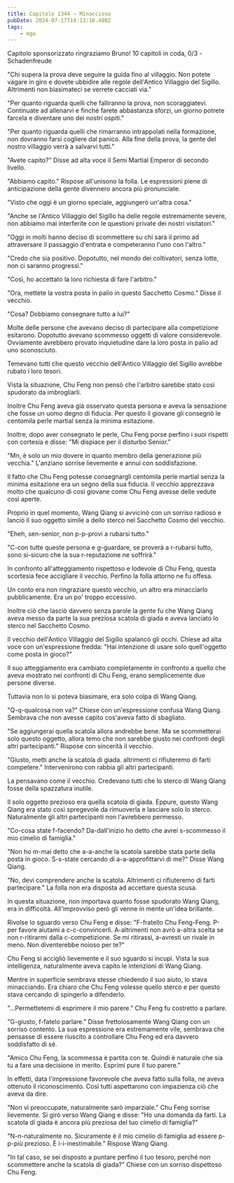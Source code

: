 ```yaml
---
title: Capitolo 1344 – Minaccioso
pubDate: 2024-07-17T14:13:16.498Z
tags:
    - mga
---
```



Capitolo sponsorizzato ringraziamo Bruno!
10 capitoli in coda, 0/3
-Schadenfreude


"Chi supera la prova deve seguire la guida fino al villaggio. Non potete vagare in giro e dovete ubbidire alle regole dell'Antico Villaggio del Sigillo. Altrimenti non biasimateci se verrete cacciati via."


"Per quanto riguarda quelli che falliranno la prova, non scoraggiatevi. Continuate ad allenarvi e finché farete abbastanza sforzi, un giorno potrete farcela e diventare uno dei nostri ospiti."


"Per quanto riguarda quelli che rimarranno intrappolati nella formazione, non dovranno farsi cogliere dal panico. Alla fine della prova, la gente del nostro villaggio verrà a salvarvi tutti."


"Avete capito?" Disse ad alta voce il Semi Martial Emperor di secondo livello.


"Abbiamo capito." Rispose all'unisono la folla. Le espressioni piene di anticipazione della gente divennero ancora più pronunciate.


"Visto che oggi è un giorno speciale, aggiungerò un'altra cosa."


"Anche se l'Antico Villaggio del Sigillo ha delle regole estremamente severe, non abbiamo mai interferite con le questioni private dei nostri visitatori."


"Oggi in molti hanno deciso di scommettere su chi sarà il primo ad attraversare il passaggio d'entrata e competeranno l'uno con l'altro."


"Credo che sia positivo. Dopotutto, nel mondo dei coltivatori, senza lotte, non ci saranno progressi."


"Così, ho accettato la loro richiesta di fare l'arbitro."


"Ora, mettete la vostra posta in palio in questo Sacchetto Cosmo." Disse il vecchio.


"Cosa? Dobbiamo consegnare tutto a lui?"


Molte delle persone che avevano deciso di partecipare alla competizione esitarono. Dopotutto avevano scommesso oggetti di valore considerevole. Ovviamente avrebbero provato inquietudine dare la loro posta in palio ad uno sconosciuto.


Temevano tutti che questo vecchio dell'Antico Villaggio del Sigillo avrebbe rubato i loro tesori.


Vista la situazione, Chu Feng non pensò che l'arbitro sarebbe stato così spudorato da imbrogliarli.


Inoltre Chu Feng aveva già osservato questa persona e aveva la sensazione che fosse un uomo degno di fiducia. Per questo il giovane gli consegnò le centomila perle martial senza la minima esitazione.


Inoltre, dopo aver consegnato le perle, Chu Feng porse perfino i suoi rispetti con cortesia e disse: "Mi dispiace per il disturbo Senior."


"Mn, è solo un mio dovere in quanto membro della generazione più vecchia." L'anziano sorrise lievemente e annuì con soddisfazione.


Il fatto che Chu Feng potesse consegnargli centomila perle martial senza la minima esitazione era un segno della sua fiducia. Il vecchio apprezzava molto che qualcuno di così giovane come Chu Feng avesse delle vedute così aperte.


Proprio in quel momento, Wang Qiang si avvicinò con un sorriso radioso e lanciò il suo oggetto simile a dello sterco nel Sacchetto Cosmo del vecchio.


"Eheh, sen-senior, non p-p-provi a rubarsi tutto."


"C-con tutte queste persona e g-guardare, se proverà a r-rubarsi tutto, sono si-sicuro che la sua r-reputazione ne soffrirà."


In confronto all'atteggiamento rispettoso e lodevole di Chu Feng, questa scortesia fece accigliare il vecchio. Perfino la folla attorno ne fu offesa.


Un conto era non ringraziare questo vecchio, un altro era minacciarlo pubblicamente. Era un po' troppo eccessivo.


Inoltre ciò che lasciò davvero senza parole la gente fu che Wang Qiang aveva messo da parte la sua preziosa scatola di giada e aveva lanciato lo sterco nel Sacchetto Cosmo.


Il vecchio dell'Antico Villaggio del Sigillo spalancò gli occhi. Chiese ad alta voce con un'espressione fredda: "Hai intenzione di usare solo quell'oggetto come posta in gioco?"


Il suo atteggiamento era cambiato completamente in confronto a quello che aveva mostrato nei confronti di Chu Feng, erano semplicemente due persone diverse.


Tuttavia non lo si poteva biasimare, era solo colpa di Wang Qiang.


"Q-q-qualcosa non va?" Chiese con un'espressione confusa Wang Qiang. Sembrava che non avesse capito cos'aveva fatto di sbagliato.


"Se aggiungerai quella scatola allora andrebbe bene. Ma se scommetterai solo questo oggetto, allora temo che non sarebbe giusto nei confronti degli altri partecipanti." Rispose con sincerità il vecchio.


"Giusto, metti anche la scatola di giada. altrimenti ci rifiuteremo di farti competere." Intervenirono con rabbia gli altri partecipanti.


La pensavano come il vecchio. Credevano tutti che lo sterco di Wang Qiang fosse della spazzatura inutile.


Il solo oggetto prezioso era quella scatola di giada. Eppure, questo Wang Qiang era stato così spregevole da rimuoverla e lasciare solo lo sterco. Naturalmente gli altri partecipanti non l'avrebbero permesso.


"Co-cosa state f-facendo? Da-dall'inizio ho detto che avrei s-scommesso il mio cimelio di famiglia."


"Non ho m-mai detto che a-a-anche la scatola sarebbe stata parte della posta in gioco. S-s-state cercando di a-a-approfittarvi di me?" Disse Wang Qiang.


"No, devi comprendere anche la scatola. Altrimenti ci rifiuteremo di farti partecipare." La folla non era disposta ad accettare questa scusa.


In questa situazione, non importava quanto fosse spudorato Wang Qiang, era in difficoltà. All'improvviso però gli venne in mente un'idea brillante.


Rivolse lo sguardo verso Chu Feng e disse: "F-fratello Chu Feng-Feng. P-per favore aiutami a c-c-convincerli. A-altrimenti non avrò a-altra scelta se non r-ritirarmi dalla c-competizione. Se mi ritirassi, a-avresti un rivale in meno. Non diventerebbe noioso per te?"


Chu Feng si accigliò lievemente e il suo sguardo si incupì. Vista la sua intelligenza, naturalmente aveva capito le intenzioni di Wang Qiang.


Mentre in superficie sembrava stesse chiedendo il suo aiuto, lo stava minacciando. Era chiaro che Chu Feng volesse quello sterco e per questo stava cercando di spingerlo a difenderlo.


"...Permettetemi di esprimere il mio parere." Chu Feng fu costretto a parlare.


"G-giusto, f-fatelo parlare." Disse frettolosamente Wang Qiang con un sorriso contento. La sua espressione era estremamente vile, sembrava che pensasse di essere riuscito a controllare Chu Feng ed era davvero soddisfatto di sé.


"Amico Chu Feng, la scommessa è partita con te. Quindi è naturale che sia tu a fare una decisione in merito. Esprimi pure il tuo parere."


In effetti, data l'impressione favorevole che aveva fatto sulla folla, ne aveva ottenuto il riconoscimento. Così tutti aspettarono con impazienza ciò che aveva da dire.


"Non vi preoccupate, naturalmente sarò imparziale." Chu Feng sorrise lievemente. Si girò verso Wang Qiang e disse: "Ho una domanda da farti. La scatola di giada è ancora più preziosa del tuo cimelio di famiglia?"


"N-n-naturalmente no. Sicuramente è il mio cimelio di famiglia ad essere p-p-più prezioso. È i-i-inestimabile." Rispose Wang Qiang.


"In tal caso, se sei disposto a puntare perfino il tuo tesoro, perché non scommettere anche la scatola di giada?" Chiese con un sorriso dispettoso Chu Feng.
                                


                                




